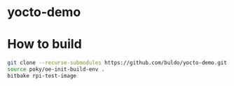 # yocto-demo

# How to build
```sh
git clone --recurse-submodules https://github.com/buldo/yocto-demo.git
source poky/oe-init-build-env .
bitbake rpi-test-image
```
